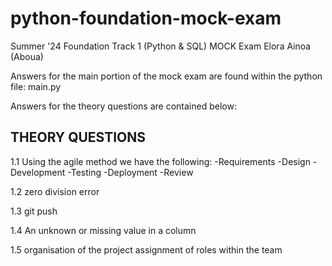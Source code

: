 # python-foundation-mock-exam

Summer '24 Foundation Track 1 (Python & SQL) MOCK Exam
Elora Ainoa (Aboua)

Answers for the main portion of the mock exam are found within the python file: main.py

Answers for the theory questions are contained below:

## THEORY QUESTIONS

1.1
Using the agile method we have the following:
-Requirements
-Design
-Development
-Testing
-Deployment
-Review

1.2
zero division error

1.3
git push

1.4
An unknown or missing value in a column

1.5
organisation of the project
assignment of roles within the team